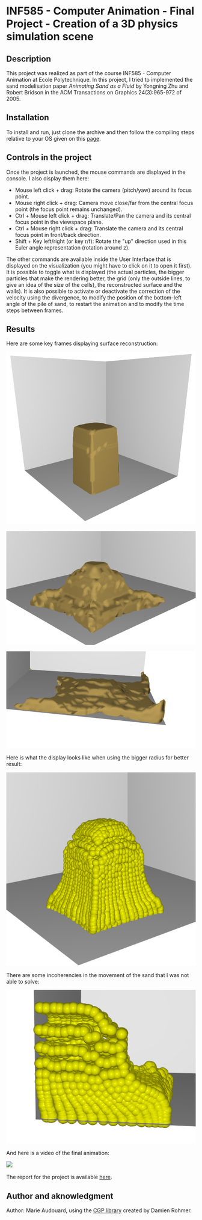 # INF585 - Computer Animation - Final Project - Creation of a 3D physics simulation scene

## Description

This project was realized as part of the course INF585 - Computer Animation at Ecole Polytechnique.
In this project, I tried to implemented the sand modelisation paper _Animating Sand as a Fluid_ by Yongning Zhu and Robert Bridson in the ACM Transactions on Graphics 24(3):965-972 of 2005.

## Installation

To install and run, just clone the archive and then follow the compiling steps relative to your OS given on this [page](https://imagecomputing.net/cgp/compilation/content/01_compilation/index.html).

## Controls in the project

Once the project is launched, the mouse commands are displayed in the console.
I also display them here:

-  Mouse left click + drag: Rotate the camera (pitch/yaw) around its focus point.
-  Mouse right click + drag: Camera move close/far from the central focus point (the focus point remains unchanged).
-  Ctrl + Mouse left click + drag: Translate/Pan the camera and its central focus point in the viewspace plane.
-  Ctrl + Mouse right click + drag: Translate the camera and its central focus point in front/back direction.
-  Shift + Key left/right (or key r/f): Rotate the "up" direction used in this Euler angle representation (rotation around z).

The other commands are available inside the User Interface that is displayed on the visualization (you might have to click on it to open it first).
It is possible to toggle what is displayed (the actual particles, the bigger particles that make the rendering better, the grid (only the outside lines, to give an idea of the size of the cells), the reconstructed surface and the walls). It is also possible to activate or deactivate the correction of the velocity using the divergence, to modify the position of the bottom-left angle of the pile of sand, to restart the animation and to modify the time steps between frames.

## Results

Here are some key frames displaying surface reconstruction:

![](/media/start_anim.png)

![](/media/middle_anim.png)

![](/media/end_anim.png)

Here is what the display looks like when using the bigger radius for better result:

![](/media/with_part.png)

There are some incoherencies in the movement of the sand that I was not able to solve:

![](/media/layers.png)

And here is a video of the final animation:

![](/media/project_video.png)

The report for the project is available [here](/media/final_report.pdf).

## Author and aknowledgment

Author: Marie Audouard, using the [CGP library](https://imagecomputing.net/cgp/01_general/index.html) created by Damien Rohmer.
